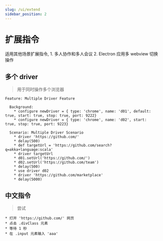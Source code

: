 ```yaml
---
slug: /ui/extend
sidebar_position: 2
---
```


# 扩展指令

适用其他场景扩展指令, 1. 多人协作和多人会议  2. Electron 应用多 webview 切换操作

## 多个 driver

> 用于同时操作多个浏览器

```
Feature: Multiple Driver Feature

  Background:
    * configure newDriver = { type: 'chrome', name: 'd01', default: true, start: true, stop: true, port: 9222}
    * configure newDriver = { type: 'chrome', name: 'd02', start: true, stop: true, port: 9223}

  Scenario: Multiple Driver Scenario
    * driver 'https://github.com/'
    * delay(500)
    * def targetUrl = 'https://github.com/search?q=akka+language:scala'
    * driver targetUrl
    * d01.setUrl('https://github.com/')
    * d02.setUrl('https://github.com/team')
    * delay(500)
    * use driver d02
    * driver 'https://github.com/marketplace'
    * delay(5000)
```

## 中文指令

> 尝试

```
* 打开 'https://github.com/' 网页
* 点击 .divClass 元素
* 等待 1 秒
* 在 .input 元素输入 'aaa'
```
